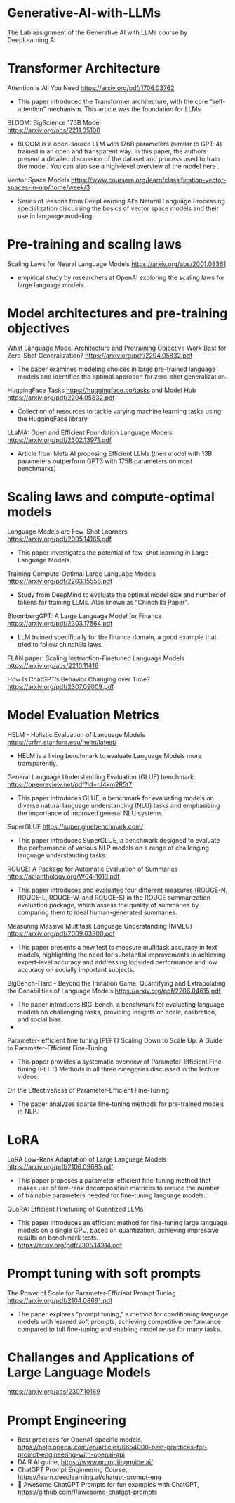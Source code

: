 # Generative-AI-with-LLMs
The Lab assignment of the Generative AI with LLMs course by DeepLearning.Ai


# Transformer Architecture
Attention is All You Need
https://arxiv.org/pdf/1706.03762
 - This paper introduced the Transformer architecture, with the core “self-attention” mechanism. This article was the foundation for LLMs.

BLOOM: BigScience 176B Model  
https://arxiv.org/abs/2211.05100
 - BLOOM is a open-source LLM with 176B parameters (similar to GPT-4) trained in an open and transparent way. In this paper, the authors present a detailed discussion of the dataset and process used to train the model. You can also see a high-level overview of the model 
here
.

Vector Space Models
https://www.coursera.org/learn/classification-vector-spaces-in-nlp/home/week/3
 - Series of lessons from DeepLearning.AI's Natural Language Processing specialization discussing the basics of vector space models and their use in language modeling.

# Pre-training and scaling laws
Scaling Laws for Neural Language Models
https://arxiv.org/abs/2001.08361
 - empirical study by researchers at OpenAI exploring the scaling laws for large language models.

# Model architectures and pre-training objectives
What Language Model Architecture and Pretraining Objective Work Best for Zero-Shot Generalization?
https://arxiv.org/pdf/2204.05832.pdf
 - The paper examines modeling choices in large pre-trained language models and identifies the optimal approach for zero-shot generalization.

HuggingFace Tasks
https://huggingface.co/tasks
 and 
Model Hub
https://arxiv.org/pdf/2204.05832.pdf
 - Collection of resources to tackle varying machine learning tasks using the HuggingFace library.

LLaMA: Open and Efficient Foundation Language Models
https://arxiv.org/pdf/2302.13971.pdf
 - Article from Meta AI proposing Efficient LLMs (their model with 13B parameters outperform GPT3 with 175B parameters on most benchmarks)

# Scaling laws and compute-optimal models
Language Models are Few-Shot Learners
https://arxiv.org/pdf/2005.14165.pdf
 - This paper investigates the potential of few-shot learning in Large Language Models.

Training Compute-Optimal Large Language Models
https://arxiv.org/pdf/2203.15556.pdf
 - Study from DeepMind to evaluate the optimal model size and number of tokens for training LLMs. Also known as “Chinchilla Paper”.

BloombergGPT: A Large Language Model for Finance
https://arxiv.org/pdf/2303.17564.pdf
 - LLM trained specifically for the finance domain, a good example that tried to follow chinchilla laws.


FLAN paper: Scaling Instruction-Finetuned Language Models
https://arxiv.org/abs/2210.11416

How Is ChatGPT’s Behavior Changing over Time?
https://arxiv.org/pdf/2307.09009.pdf



# Model Evaluation Metrics
HELM - Holistic Evaluation of Language Models
https://crfm.stanford.edu/helm/latest/
 - HELM is a living benchmark to evaluate Language Models more transparently. 

General Language Understanding Evaluation (GLUE) benchmark
https://openreview.net/pdf?id=rJ4km2R5t7
 - This paper introduces GLUE, a benchmark for evaluating models on diverse natural language understanding (NLU) tasks and emphasizing the importance of improved general NLU systems.

SuperGLUE
https://super.gluebenchmark.com/
 - This paper introduces SuperGLUE, a benchmark designed to evaluate the performance of various NLP models on a range of challenging language understanding tasks.

ROUGE: A Package for Automatic Evaluation of Summaries
https://aclanthology.org/W04-1013.pdf
 - This paper introduces and evaluates four different measures (ROUGE-N, ROUGE-L, ROUGE-W, and ROUGE-S) in the ROUGE summarization evaluation package, which assess the quality of summaries by comparing them to ideal human-generated summaries.

Measuring Massive Multitask Language Understanding (MMLU)
https://arxiv.org/pdf/2009.03300.pdf
 - This paper presents a new test to measure multitask accuracy in text models, highlighting the need for substantial improvements in achieving expert-level accuracy and addressing lopsided performance and low accuracy on socially important subjects.

BigBench-Hard - Beyond the Imitation Game: Quantifying and Extrapolating the Capabilities of Language Models
https://arxiv.org/pdf/2206.04615.pdf
 - The paper introduces BIG-bench, a benchmark for evaluating language models on challenging tasks, providing insights on scale, calibration, and social bias.
 - 

Parameter- efficient fine tuning (PEFT)
Scaling Down to Scale Up: A Guide to Parameter-Efficient Fine-Tuning
 - This paper provides a systematic overview of Parameter-Efficient Fine-tuning (PEFT) Methods in all three categories discussed in the lecture videos.

On the Effectiveness of Parameter-Efficient Fine-Tuning
 - The paper analyzes sparse fine-tuning methods for pre-trained models in NLP.

# LoRA
LoRA Low-Rank Adaptation of Large Language Models
https://arxiv.org/pdf/2106.09685.pdf
 -  This paper proposes a parameter-efficient fine-tuning method that makes use of low-rank decomposition matrices to reduce the number
 -  of trainable parameters needed for fine-tuning language models.

 QLoRA: Efficient Finetuning of Quantized LLMs
 - This paper introduces an efficient method for fine-tuning large language models on a single GPU, based on quantization, achieving impressive results on benchmark tests.
 - https://arxiv.org/pdf/2305.14314.pdf

# Prompt tuning with soft prompts
The Power of Scale for Parameter-Efficient Prompt Tuning
https://arxiv.org/pdf/2104.08691.pdf
 - The paper explores "prompt tuning," a method for conditioning language models with learned soft prompts, achieving competitive performance compared to full fine-tuning and enabling model reuse for many tasks.


# Challanges and Applications of Large Language Models

https://arxiv.org/abs/2307.10169



# Prompt Engineering 
- Best practices for OpenAI-specific models, https://help.openai.com/en/articles/6654000-best-practices-for-prompt-engineering-with-openai-api
- DAIR.AI guide, https://www.promptingguide.ai/
- ChatGPT Prompt Engineering Course, https://learn.deeplearning.ai/chatgpt-prompt-eng
- 🧠 Awesome ChatGPT Prompts for fun examples with ChatGPT, https://github.com/f/awesome-chatgpt-prompts


